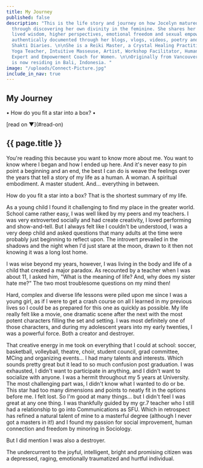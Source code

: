 ```yaml
---
title: My Journey
published: false
description: "This is the life story and journey on how Jocelyn matured into a woman
  through discovering her own divinity in the feminine. She shares her life through
  lived wisdom, higher perspectives, emotional freedom and sexual empowerment. All
  authentically documented through her blogs, vlogs, videos, poetry and YouTube series,
  Shakti Diaries. \n\nShe is a Reiki Master, a Crystal Healing Practitioner, a Yin
  Yoga Teacher, Intuitive Masseuse, Artist, Workshop Facilitator, Human Connection
  Expert and Empowerment Coach for Women. \n\nOriginally from Vancouver, BC. Jocelyn
  is now residing in Bali, Indonesia. "
image: "/uploads/Connect-Picture.jpg"
include_in_nav: true
---
```


<section class="hero" style="background-image: url({% include relative-src.html src=page.image %})">
<div class="inner-hero text-container">
<div class="hero-text-container">

# My Journey

•  How do you fit a star into a box?  •
</div>
</div>
<div class="read-on">[read on <span class="arrow">▼</span>](#read-on)</div>
</section>

<section class="pad" id="read-on">
<div class="text-container editable"><h2>{{ page.title }}</h2>

You're reading this because you want to know more about me. You want to know where I began and how I ended up here. And it's never easy to pin point a beginning and an end, the best I can do is weave the feelings over the years that tell a story of my life as a human. A woman. A spiritual embodiment. A master student. And... everything in between.

How do you fit a star into a box? That is the shortest summary of my life. 

As a young child I found it challenging to find my place in the greater world. School came rather easy, I was well liked by my peers and my teachers. I was very extroverted socially and had create creativity, I loved performing and show-and-tell. But I always felt like I couldn't be understood, I was a very deep child and asked questions that many adults at the time were probably just beginning to reflect upon. The introvert prevailed in the shadows and the night when I'd just stare at the moon, drawn to it then not knowing it was a long lost home.

I was wise beyond my years, however, I was living in the body and life of a child that created a major paradox. As recounted by a teacher when I was about 11, I asked him, "What is the meaning of life? And, why does my sister hate me?" The two most troublesome questions on my mind then! 

Hard, complex and diverse life lessons were piled upon me since I was a young girl, as if I were to get a crash course on all I learned in my previous lives so I could be as prepared for this one as quickly as possible. My life really felt like a movie, one dramatic scene after the next with the most potent characters filling the set and setting. I was most definitely one of those characters, and during my adolescent years into my early twenties, I was a powerful force. Both a creator and destroyer.

That creative energy in me took on everything that I could at school: soccer, basketball, volleyball, theatre, choir, student council, grad committee, MCing and organizing events... I had many talents and interests. Which sounds pretty great but it lead to so much confusion post graduation. I was exhausted, I didn't want to participate in anything, and I didn't want to socialize with anyone. I was a hermit throughout my 5 years at University. The most challenging part was, I didn't know what I wanted to do or be. This star had too many dimensions and points to neatly fit in the options before me. I felt lost. So I'm good at many things... but I didn't feel I was great at any one thing. I was thankfully guided by my gr.7 teacher who I still had a relationship to go into Communications as SFU. Which in retrospect has refined a natural talent of mine to a masterful degree (although I never got a masters in it!) and I found my passion for social improvement, human connection and freedom by minoring in Sociology. 

But I did mention I was also a destroyer. 

The undercurrent to the joyful, intelligent, bright and promising citizen was a depressed, raging, emotionally traumatized and hurtful individual. 

</div>
</section>